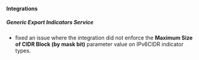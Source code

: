 
#### Integrations

##### Generic Export Indicators Service

- fixed an issue where the integration did not enforce the **Maximum Size of CIDR Block (by mask bit)** parameter value on IPv6CIDR indicator types.
